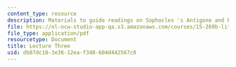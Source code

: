 ```yaml
---
content_type: resource
description: Materials to guide readings on Sophocles 's Antigone and Plato's Crito.
file: https://ol-ocw-studio-app-qa.s3.amazonaws.com/courses/15-269b-literature-ethics-and-authority-fall-2002/db87dc103e3612eaf340604d442567c0_lecture3.pdf
file_type: application/pdf
resourcetype: Document
title: Lecture Three
uid: db87dc10-3e36-12ea-f340-604d442567c0
---
```

